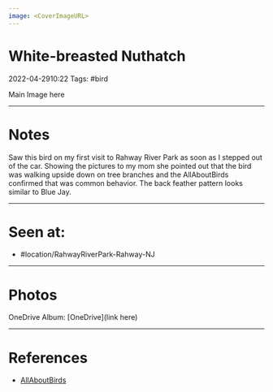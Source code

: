 ```yaml
---
image: <CoverImageURL>
---
```


# White-breasted Nuthatch
2022-04-2910:22
Tags: #bird


Main Image here

---------------------------------------------------------------
# **Notes**
Saw this bird on my first visit to Rahway River Park as soon as I stepped out of the car. Showing the pictures to my mom she pointed out that the bird was walking upside down on tree branches and the AllAboutBirds confirmed that was common behavior. The back feather pattern looks similar to Blue Jay.

---------------------------------------------------------------
# Seen at:
-   #location/RahwayRiverPark-Rahway-NJ

---------------------------------------------------------------
# **Photos**
OneDrive Album: [OneDrive](link here)

---------------------------------------------------------------
# References
- [AllAboutBirds](https://www.allaboutbirds.org/guide/White-breasted_Nuthatch/overview)